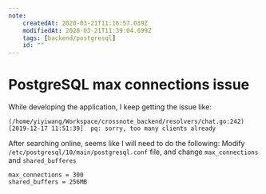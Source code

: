 ```yaml
---
note:
    createdAt: 2020-03-21T11:16:57.039Z
    modifiedAt: 2020-03-21T11:39:04.699Z
    tags: [backend/postgresql]
    id: ""
---
```

# PostgreSQL max connections issue

While developing the application, I keep getting the issue like:

```
(/home/yiyiwang/Workspace/crossnote_backend/resolvers/chat.go:242) 
[2019-12-17 11:51:39]  pq: sorry, too many clients already 
```

After searching online, seems like I will need to do the following:
Modify `/etc/postgresql/10/main/postgresql.conf` file, and change `max_connections` and  `shared_bufferes`

```
max_connections = 300
shared_buffers = 256MB